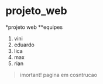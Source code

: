 # projeto_web
*projeto web
**equipes
1. vini
2. eduardo
3. lica
4. max
5. rian
> imortant!
> pagina em cosntrucao
